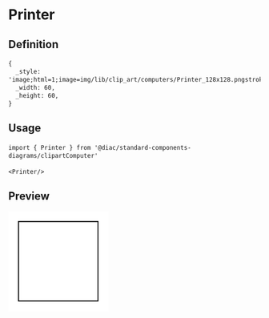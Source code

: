 # Printer

## Definition

```
{
  _style: 'image;html=1;image=img/lib/clip_art/computers/Printer_128x128.pngstrokeColor=none;',
  _width: 60,
  _height: 60,
}
```

## Usage

```
import { Printer } from '@diac/standard-components-diagrams/clipartComputer'

<Printer/>
```

## Preview

<img src="./printer.png" width="200"/>
